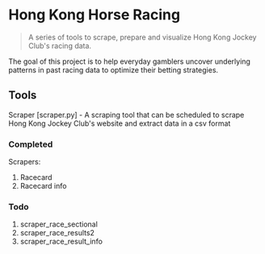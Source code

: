 # Hong Kong Horse Racing

> A series of tools to scrape, prepare and visualize Hong Kong Jockey Club's racing data.

The goal of this project is to help everyday gamblers uncover underlying patterns in past racing data to optimize their betting strategies.

## Tools
Scraper [scraper.py] - A scraping tool that can be scheduled to scrape Hong Kong Jockey Club's website and extract data in a csv format

### Completed

Scrapers:
  1. Racecard
  2. Racecard info


### Todo

1. scraper_race_sectional
2. scraper_race_results2
3. scraper_race_result_info